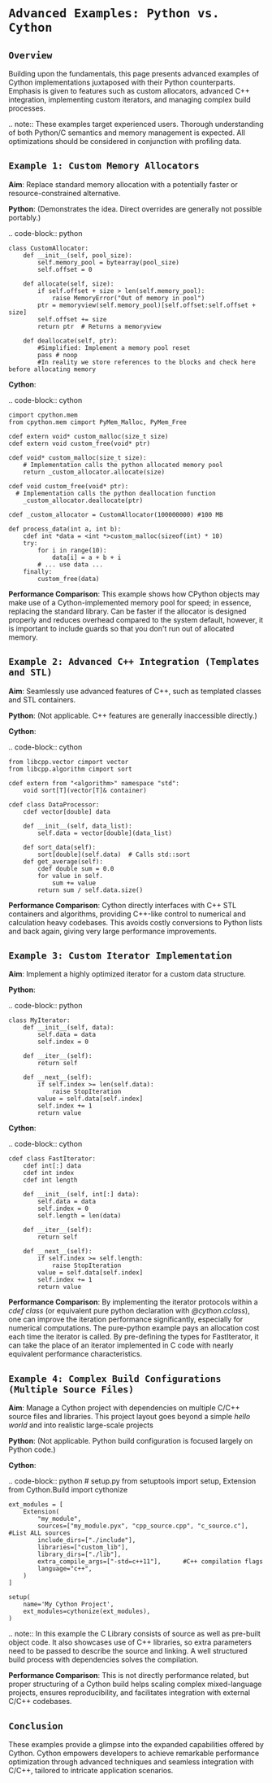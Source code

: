 ``Advanced Examples: Python vs. Cython``
===========================================

``Overview``
-----------

Building upon the fundamentals, this page presents advanced examples of Cython implementations juxtaposed with their Python counterparts.  Emphasis is given to features such as custom allocators, advanced C++ integration, implementing custom iterators, and managing complex build processes.

.. note::
    These examples target experienced users. Thorough understanding of both
    Python/C semantics and memory management is expected. All optimizations
    should be considered in conjunction with profiling data.

``Example 1: Custom Memory Allocators``
----------------------------------------

**Aim**: Replace standard memory allocation with a potentially faster or resource-constrained alternative.

**Python**: (Demonstrates the idea. Direct overrides are generally not possible portably.)

.. code-block:: python

    class CustomAllocator:
        def __init__(self, pool_size):
            self.memory_pool = bytearray(pool_size)
            self.offset = 0

        def allocate(self, size):
            if self.offset + size > len(self.memory_pool):
                raise MemoryError("Out of memory in pool")
            ptr = memoryview(self.memory_pool)[self.offset:self.offset + size]
            self.offset += size
            return ptr  # Returns a memoryview

        def deallocate(self, ptr):
            #Simplified: Implement a memory pool reset
            pass # noop
            #In reality we store references to the blocks and check here before allocating memory

**Cython**:

.. code-block:: cython

    cimport cpython.mem
    from cpython.mem cimport PyMem_Malloc, PyMem_Free

    cdef extern void* custom_malloc(size_t size)
    cdef extern void custom_free(void* ptr)

    cdef void* custom_malloc(size_t size):
        # Implementation calls the python allocated memory pool
        return _custom_allocator.allocate(size)

    cdef void custom_free(void* ptr):
      # Implementation calls the python deallocation function
        _custom_allocator.deallocate(ptr)

    cdef _custom_allocator = CustomAllocator(100000000) #100 MB

    def process_data(int a, int b):
        cdef int *data = <int *>custom_malloc(sizeof(int) * 10)
        try:
            for i in range(10):
                data[i] = a + b + i
            # ... use data ...
        finally:
            custom_free(data)

**Performance Comparison**: This example shows how CPython objects may make use of a Cython-implemented memory pool for speed; in essence, replacing the standard library. Can be faster if the allocator is designed properly and reduces overhead compared to the system default, however, it is important to include guards so that you don't run out of allocated memory.

``Example 2: Advanced C++ Integration (Templates and STL)``
-------------------------------------------------------------

**Aim**: Seamlessly use advanced features of C++, such as templated classes and STL containers.

**Python**: (Not applicable. C++ features are generally inaccessible directly.)

**Cython**:

.. code-block:: cython

    from libcpp.vector cimport vector
    from libcpp.algorithm cimport sort

    cdef extern from "<algorithm>" namespace "std":
        void sort[T](vector[T]& container)

    cdef class DataProcessor:
        cdef vector[double] data

        def __init__(self, data_list):
            self.data = vector[double](data_list)

        def sort_data(self):
            sort[double](self.data)  # Calls std::sort
        def get_average(self):
            cdef double sum = 0.0
            for value in self.
                sum += value
            return sum / self.data.size()

**Performance Comparison**:  Cython directly interfaces with C++ STL containers and algorithms, providing C++-like control to numerical and calculation heavy codebases. This avoids costly conversions to Python lists and back again, giving very large performance improvements.

``Example 3: Custom Iterator Implementation``
-------------------------------------------

**Aim**: Implement a highly optimized iterator for a custom data structure.

**Python**:

.. code-block:: python

    class MyIterator:
        def __init__(self, data):
            self.data = data
            self.index = 0

        def __iter__(self):
            return self

        def __next__(self):
            if self.index >= len(self.data):
                raise StopIteration
            value = self.data[self.index]
            self.index += 1
            return value

**Cython**:

.. code-block:: cython

    cdef class FastIterator:
        cdef int[:] data
        cdef int index
        cdef int length

        def __init__(self, int[:] data):
            self.data = data
            self.index = 0
            self.length = len(data)

        def __iter__(self):
            return self

        def __next__(self):
            if self.index >= self.length:
                raise StopIteration
            value = self.data[self.index]
            self.index += 1
            return value

**Performance Comparison**: By implementing the iterator protocols within a *cdef class* (or equivalent pure python declaration with *@cython.cclass*), one can improve the iteration performance significantly, especially for numerical computations.  The pure-python example pays an allocation cost each time the iterator is called. By pre-defining the types for FastIterator, it can take the place of an iterator implemented in C code with nearly equivalent performance characteristics.

``Example 4: Complex Build Configurations (Multiple Source Files)``
-------------------------------------------------------------

**Aim**: Manage a Cython project with dependencies on multiple C/C++ source files and libraries.
This project layout goes beyond a simple *hello world* and into realistic large-scale projects

**Python**: (Not applicable. Python build configuration is focused largely on Python code.)

**Cython**:

.. code-block:: python
    # setup.py
    from setuptools import setup, Extension
    from Cython.Build import cythonize

    ext_modules = [
        Extension(
            "my_module",
            sources=["my_module.pyx", "cpp_source.cpp", "c_source.c"],  #List ALL sources
            include_dirs=["./include"],
            libraries=["custom_lib"],
            library_dirs=["./lib"],
            extra_compile_args=["-std=c++11"],      #C++ compilation flags
            language="c++",
        )
    ]

    setup(
        name='My Cython Project',
        ext_modules=cythonize(ext_modules),
    )

.. note::
    In this example the C Library consists of source as well as pre-built
    object code. It also showcases use of C++ libraries, so extra parameters
    need to be passed to describe the source and linking.  A well structured 
    build process with dependencies solves the compilation.

**Performance Comparison**:  This is not directly performance related, but proper structuring of a Cython build helps scaling complex mixed-language projects, ensures reproducibility, and facilitates integration with external C/C++ codebases.

``Conclusion``
---------------

These examples provide a glimpse into the expanded capabilities offered by Cython.
Cython empowers developers to achieve remarkable performance optimization through advanced techniques and seamless integration with C/C++, tailored to intricate application scenarios.
